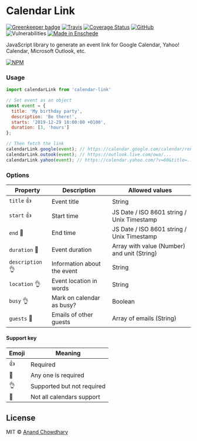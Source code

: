 # Calendar Link

[![Greenkeeper badge](https://badges.greenkeeper.io/AnandChowdhary/calendar-link.svg)](https://greenkeeper.io/)
[![Travis](https://img.shields.io/travis/AnandChowdhary/calendar-link.svg)](https://travis-ci.org/AnandChowdhary/calendar-link)
[![Coverage Status](https://coveralls.io/repos/github/AnandChowdhary/calendar-link/badge.svg?branch=master)](https://coveralls.io/github/AnandChowdhary/calendar-link?branch=master)
[![GitHub](https://img.shields.io/github/license/anandchowdhary/calendar-link.svg)](https://github.com/AnandChowdhary/calendar-link/blob/master/LICENSE)
![Vulnerabilities](https://img.shields.io/snyk/vulnerabilities/github/AnandChowdhary/calendar-link.svg)
[![Made in Enschede](https://img.shields.io/badge/made%20in-Enschede-brightgreen.svg)](https://cityofenschede.com/)

JavaScript library to generate an event link for Google Calendar, Yahoo! Calendar, Microsoft Outlook, etc.

[![NPM](https://nodei.co/npm/calendar-link.png)](https://npm.im/calendar-link/)

### Usage

```js
import calendarLink from 'calendar-link'

// Set event as an object
const event = {
  title: 'My birthday party',
  description: 'Be there!',
  starts: '2019-12-29 18:00:00 +0100',
  duration: [3, 'hours']
};

// Then fetch the link
calendarLink.google(event); // https://calendar.google.com/calendar/render...
calendarLink.outook(event); // https://outlook.live.com/owa/...
calendarLink.yahoo(event); // https://calendar.yahoo.com/?v=60&title=...
```

### Options

| Property         | Description                 | Allowed values                              |
|------------------|-----------------------------|---------------------------------------------|
| `title` 👍       | Event title                 | String                                      |
| `start` 👍       | Start time                  | JS Date / ISO 8601 string / Unix Timestamp  |
| `end` 🤙         | End time                    | JS Date / ISO 8601 string / Unix Timestamp  |
| `duration` 🤙    | Event duration              | Array with value (Number) and unit (String) |
| `description` 👌 | Information about the event | String                                      |
| `location` 👌    | Event location in words     | String                                      |
| `busy` 👌        | Mark on calendar as busy?   | Boolean                                     |
| `guests` 🤞      | Emails of other guests      | Array of emails (String)                    |

#### Support key

| Emoji | Meaning |
| --- | --- |
| 👍 | Required |
| 🤙 | Any one is required |
| 👌 | Supported but not required |
| 🤞 | Not all calendars support |

## License

MIT © [Anand Chowdhary](https://anandchowdhary.com/?utm_source=github&utm_medium=calendar-link&utm_campaign=readme)
